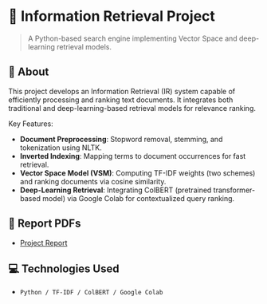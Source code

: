 # 📌 Information Retrieval Project
> A Python-based search engine implementing Vector Space and deep-learning retrieval models.

## 📜 About
This project develops an Information Retrieval (IR) system capable of efficiently processing and ranking text documents. It integrates both traditional and deep-learning-based retrieval models for relevance ranking.

Key Features:
- **Document Preprocessing**: Stopword removal, stemming, and tokenization using NLTK.
- **Inverted Indexing**: Mapping terms to document occurrences for fast retrieval.
- **Vector Space Model (VSM)**: Computing TF-IDF weights (two schemes) and ranking documents via cosine similarity.
- **Deep-Learning Retrieval**: Integrating ColBERT (pretrained transformer-based model) via Google Colab for contextualized query ranking.

## 📑 Report PDFs
- [Project Report](https://github.com/alex-xiarchos/ceid-InfoRetrival/blob/master/Report/out/main.pdf)


## 💻 Technologies Used
- `Python / TF-IDF / ColBERT / Google Colab`
